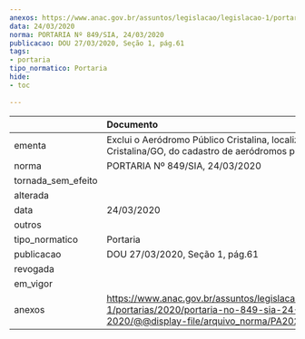 ```yaml
---
anexos: https://www.anac.gov.br/assuntos/legislacao/legislacao-1/portarias/2020/portaria-no-849-sia-24-03-2020/@@display-file/arquivo_norma/PA2020-0849.pdf
data: 24/03/2020
norma: PORTARIA Nº 849/SIA, 24/03/2020
publicacao: DOU 27/03/2020, Seção 1, pág.61
tags:
- portaria
tipo_normatico: Portaria
hide: 
- toc 
 
---
```


|                    | Documento                                                                                                                                           |
|:-------------------|:----------------------------------------------------------------------------------------------------------------------------------------------------|
| ementa             | Exclui o Aeródromo Público Cristalina, localizado em Cristalina/GO, do cadastro de aeródromos públicos.                                             |
| norma              | PORTARIA Nº 849/SIA, 24/03/2020                                                                                                                     |
| tornada_sem_efeito |                                                                                                                                                     |
| alterada           |                                                                                                                                                     |
| data               | 24/03/2020                                                                                                                                          |
| outros             |                                                                                                                                                     |
| tipo_normatico     | Portaria                                                                                                                                            |
| publicacao         | DOU 27/03/2020, Seção 1, pág.61                                                                                                                     |
| revogada           |                                                                                                                                                     |
| em_vigor           |                                                                                                                                                     |
| anexos             | https://www.anac.gov.br/assuntos/legislacao/legislacao-1/portarias/2020/portaria-no-849-sia-24-03-2020/@@display-file/arquivo_norma/PA2020-0849.pdf |